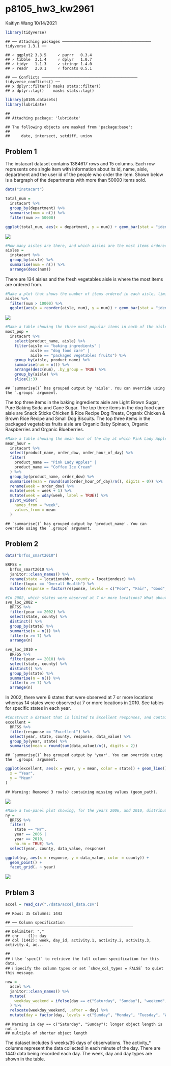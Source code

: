 p8105\_hw3\_kw2961
================
Kaitlyn Wang
10/14/2021

``` r
library(tidyverse)
```

    ## ── Attaching packages ─────────────────────────────────────── tidyverse 1.3.1 ──

    ## ✓ ggplot2 3.3.5     ✓ purrr   0.3.4
    ## ✓ tibble  3.1.4     ✓ dplyr   1.0.7
    ## ✓ tidyr   1.1.3     ✓ stringr 1.4.0
    ## ✓ readr   2.0.1     ✓ forcats 0.5.1

    ## ── Conflicts ────────────────────────────────────────── tidyverse_conflicts() ──
    ## x dplyr::filter() masks stats::filter()
    ## x dplyr::lag()    masks stats::lag()

``` r
library(p8105.datasets)
library(lubridate)
```

    ## 
    ## Attaching package: 'lubridate'

    ## The following objects are masked from 'package:base':
    ## 
    ##     date, intersect, setdiff, union

## Problem 1

The instacart dataset contains 1384617 rows and 15 columns. Each row
represents one single item with information about its id, name, aisle,
department and the user id of the people who order the item. Shown below
is a bargraph of the departments with more than 50000 items sold.

``` r
data("instacart")

total_num = 
  instacart %>% 
  group_by(department) %>% 
  summarise(num = n()) %>% 
  filter(num >= 50000)

ggplot(total_num, aes(x = department, y = num)) + geom_bar(stat = "identity") + coord_flip()
```

![](p8105_hw3_kw2961_files/figure-gfm/unnamed-chunk-2-1.png)<!-- -->

``` r
#How many aisles are there, and which aisles are the most items ordered from?
aisles = 
  instacart %>% 
  group_by(aisle) %>% 
  summarise(num = n()) %>% 
  arrange(desc(num))
```

There are 134 aisles and the fresh vegetables aisle is where the most
items are ordered from.

``` r
#Make a plot that shows the number of items ordered in each aisle, limiting this to aisles with more than 10000 items ordered. Arrange aisles sensibly, and organize your plot so others can read it.
aisles %>% 
  filter(num > 10000) %>%
  ggplot(aes(x = reorder(aisle, num), y = num)) + geom_bar(stat = "identity") + coord_flip() + labs(y = "Number or Items", x = "Aisles")
```

![](p8105_hw3_kw2961_files/figure-gfm/unnamed-chunk-4-1.png)<!-- -->

``` r
#Make a table showing the three most popular items in each of the aisles “baking ingredients”, “dog food care”, and “packaged vegetables fruits”. Include the number of times each item is ordered in your table.
most_pop = 
  instacart %>% 
    select(product_name, aisle) %>% 
    filter(aisle == "baking ingredients" | 
           aisle == "dog food care" | 
           aisle == "packaged vegetables fruits") %>% 
    group_by(aisle, product_name) %>% 
    summarise(num = n()) %>% 
    arrange(desc(num), .by_group = TRUE) %>% 
    group_by(aisle) %>% 
    slice(1:3)
```

    ## `summarise()` has grouped output by 'aisle'. You can override using the `.groups` argument.

The top three items in the baking ingredients aisle are Light Brown
Sugar, Pure Baking Soda and Cane Sugar. The top three items in the dog
food care aisle are Snack Sticks Chicken & Rice Recipe Dog Treats,
Organix Chicken & Brown Rice Recipe and Small Dog Biscuits. The top
three items in the packaged vegetables fruits aisle are Organic Baby
Spinach, Organic Raspberries and Organic Blueberries.

``` r
#Make a table showing the mean hour of the day at which Pink Lady Apples and Coffee Ice Cream are ordered on each day of the week; format this table for human readers (i.e. produce a 2 x 7 table).
mean_hour = 
  instacart %>% 
  select(product_name, order_dow, order_hour_of_day) %>% 
  filter(
    product_name == "Pink Lady Apples" |
    product_name == "Coffee Ice Cream"
  ) %>% 
  group_by(product_name, order_dow) %>% 
  summarise(mean = round(sum(order_hour_of_day)/n(), digits = 0)) %>% 
  rename(week = order_dow) %>% 
  mutate(week = week + 1) %>%
  mutate(week = wday(week, label = TRUE)) %>% 
  pivot_wider(
    names_from = "week",
    values_from = mean
  )
```

    ## `summarise()` has grouped output by 'product_name'. You can override using the `.groups` argument.

## Problem 2

``` r
data("brfss_smart2010")
```

``` r
BRFSS = 
  brfss_smart2010 %>% 
  janitor::clean_names() %>% 
  rename(state = locationabbr, county = locationdesc) %>% 
  filter(topic == "Overall Health") %>% 
  mutate(response = factor(response, levels = c("Poor", "Fair", "Good", "Very good", "Excellent")))
```

``` r
#In 2002, which states were observed at 7 or more locations? What about in 2010?
svn_loc_2002 = 
  BRFSS %>% 
  filter(year == 2002) %>% 
  select(state, county) %>% 
  distinct() %>% 
  group_by(state) %>% 
  summarise(n = n()) %>% 
  filter(n >= 7) %>% 
  arrange(n)

svn_loc_2010 = 
  BRFSS %>% 
  filter(year == 2010) %>% 
  select(state, county) %>% 
  distinct() %>% 
  group_by(state) %>% 
  summarise(n = n()) %>% 
  filter(n >= 7) %>% 
  arrange(n)
```

In 2002, there were 6 states that were observed at 7 or more locations
whereas 14 states were observed at 7 or more locations in 2010. See
tables for specific states in each year.

``` r
#Construct a dataset that is limited to Excellent responses, and contains, year, state, and a variable that averages the data_value across locations within a state.Make a “spaghetti” plot of this average value over time within a state.
excellent = 
  BRFSS %>% 
  filter(response == "Excellent") %>% 
  select(year, state, county, response, data_value) %>% 
  group_by(year, state) %>% 
  summarise(mean = round(sum(data_value)/n(), digits = 2))
```

    ## `summarise()` has grouped output by 'year'. You can override using the `.groups` argument.

``` r
ggplot(excellent, aes(x = year, y = mean, color = state)) + geom_line() + labs(
  x = "Year",
  y = "Mean"
)
```

    ## Warning: Removed 3 row(s) containing missing values (geom_path).

![](p8105_hw3_kw2961_files/figure-gfm/unnamed-chunk-10-1.png)<!-- -->

``` r
#Make a two-panel plot showing, for the years 2006, and 2010, distribution of data_value for responses (“Poor” to “Excellent”) among locations in NY State.
ny = 
  BRFSS %>% 
  filter(
    state == "NY", 
    year == 2006 | 
    year == 2010,
    na.rm = TRUE) %>% 
  select(year, county, data_value, response)

ggplot(ny, aes(x = response, y = data_value, color = county)) + 
  geom_point() + 
  facet_grid(. ~ year)
```

![](p8105_hw3_kw2961_files/figure-gfm/unnamed-chunk-11-1.png)<!-- -->

## Prblem 3

``` r
accel = read_csv("./data/accel_data.csv")
```

    ## Rows: 35 Columns: 1443

    ## ── Column specification ────────────────────────────────────────────────────────
    ## Delimiter: ","
    ## chr    (1): day
    ## dbl (1442): week, day_id, activity.1, activity.2, activity.3, activity.4, ac...

    ## 
    ## ℹ Use `spec()` to retrieve the full column specification for this data.
    ## ℹ Specify the column types or set `show_col_types = FALSE` to quiet this message.

``` r
new = 
  accel %>% 
  janitor::clean_names() %>% 
  mutate(
    weekday_weekend = ifelse(day == c("Saturday", "Sunday"), "weekend", "weekday")
  ) %>% 
  relocate(weekday_weekend, .after = day) %>% 
  mutate(day = factor(day, levels = c("Sunday", "Monday", "Tuesday", "Wednesday", "Thursday", "Friday", "Saturday")))
```

    ## Warning in day == c("Saturday", "Sunday"): longer object length is not a
    ## multiple of shorter object length

The dataset includes 5 weeks/35 days of observations. The activity\_\*
columns represent the data collected in each minute of the day. There
are 1440 data being recorded each day. The week, day and day types are
shown in the table.
